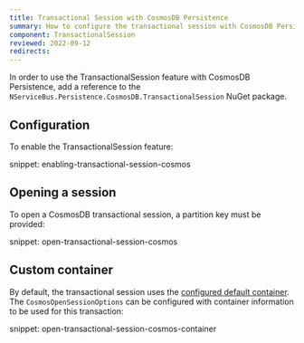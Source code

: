 ```yaml
---
title: Transactional Session with CosmosDB Persistence
summary: How to configure the transactional session with CosmosDB Persistence
component: TransactionalSession
reviewed: 2022-09-12
redirects:
---
```


In order to use the TransactionalSession feature with CosmosDB Persistence, add a reference to the `NServiceBus.Persistence.CosmosDB.TransactionalSession` NuGet package.

## Configuration

To enable the TransactionalSession feature:

snippet: enabling-transactional-session-cosmos

## Opening a session

To open a CosmosDB transactional session, a partition key must be provided:

snippet: open-transactional-session-cosmos

## Custom container

By default, the transactional session uses the [configured default container](/persistence/cosmosdb/#usage-customizing-the-container-used). The `CosmosOpenSessionOptions` can be configured with container information to be used for this transaction:

snippet: open-transactional-session-cosmos-container